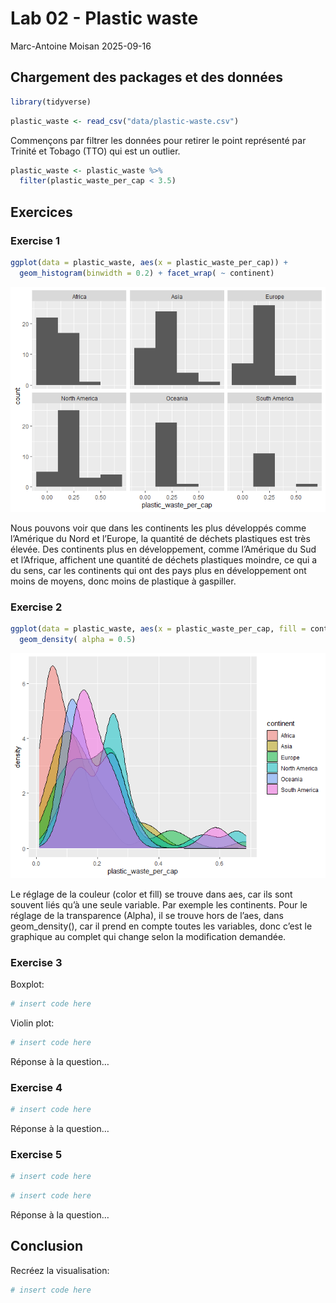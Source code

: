 Lab 02 - Plastic waste
================
Marc-Antoine Moisan
2025-09-16

## Chargement des packages et des données

``` r
library(tidyverse) 
```

``` r
plastic_waste <- read_csv("data/plastic-waste.csv")
```

Commençons par filtrer les données pour retirer le point représenté par
Trinité et Tobago (TTO) qui est un outlier.

``` r
plastic_waste <- plastic_waste %>%
  filter(plastic_waste_per_cap < 3.5)
```

## Exercices

### Exercise 1

``` r
ggplot(data = plastic_waste, aes(x = plastic_waste_per_cap)) +
  geom_histogram(binwidth = 0.2) + facet_wrap( ~ continent)
```

![](lab-02_files/figure-gfm/plastic-waste-continent-1.png)<!-- -->

Nous pouvons voir que dans les continents les plus développés comme
l’Amérique du Nord et l’Europe, la quantité de déchets plastiques est
très élevée. Des continents plus en développement, comme l’Amérique du
Sud et l’Afrique, affichent une quantité de déchets plastiques moindre,
ce qui a du sens, car les continents qui ont des pays plus en
développement ont moins de moyens, donc moins de plastique à gaspiller.

### Exercise 2

``` r
ggplot(data = plastic_waste, aes(x = plastic_waste_per_cap, fill = continent)) +
  geom_density( alpha = 0.5)
```

![](lab-02_files/figure-gfm/plastic-waste-density-1.png)<!-- -->

Le réglage de la couleur (color et fill) se trouve dans aes, car ils
sont souvent liés qu’à une seule variable. Par exemple les continents.
Pour le réglage de la transparence (Alpha), il se trouve hors de l’aes,
dans geom_density(), car il prend en compte toutes les variables, donc
c’est le graphique au complet qui change selon la modification demandée.

### Exercise 3

Boxplot:

``` r
# insert code here
```

Violin plot:

``` r
# insert code here
```

Réponse à la question…

### Exercise 4

``` r
# insert code here
```

Réponse à la question…

### Exercise 5

``` r
# insert code here
```

``` r
# insert code here
```

Réponse à la question…

## Conclusion

Recréez la visualisation:

``` r
# insert code here
```
